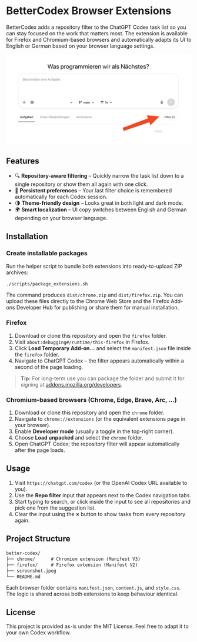 # BetterCodex Browser Extensions

BetterCodex adds a repository filter to the ChatGPT Codex task list so you can stay focused on the work that matters most. The extension is available for Firefox and Chromium-based browsers and automatically adapts its UI to English or German based on your browser language settings.

![BetterCodex repository filter screenshot](screenshot.jpeg)

## Features

- 🔍 **Repository-aware filtering** – Quickly narrow the task list down to a single repository or show them all again with one click.
- 💾 **Persistent preferences** – Your last filter choice is remembered automatically for each Codex session.
- 🌗 **Theme-friendly design** – Looks great in both light and dark mode.
- 🌍 **Smart localization** – UI copy switches between English and German depending on your browser language.

## Installation

### Create installable packages

Run the helper script to bundle both extensions into ready-to-upload ZIP archives:

```bash
./scripts/package_extensions.sh
```

The command produces `dist/chrome.zip` and `dist/firefox.zip`. You can upload these files directly to the Chrome Web Store and the Firefox Add-ons Developer Hub for publishing or share them for manual installation.

### Firefox

1. Download or clone this repository and open the `firefox` folder.
2. Visit `about:debugging#/runtime/this-firefox` in Firefox.
3. Click **Load Temporary Add-on…** and select the `manifest.json` file inside the `firefox` folder.
4. Navigate to ChatGPT Codex – the filter appears automatically within a second of the page loading.

> **Tip:** For long-term use you can package the folder and submit it for signing at [addons.mozilla.org/developers](https://addons.mozilla.org/developers).

### Chromium-based browsers (Chrome, Edge, Brave, Arc, …)

1. Download or clone this repository and open the `chrome` folder.
2. Navigate to `chrome://extensions` (or the equivalent extensions page in your browser).
3. Enable **Developer mode** (usually a toggle in the top-right corner).
4. Choose **Load unpacked** and select the `chrome` folder.
5. Open ChatGPT Codex; the repository filter will appear automatically after the page loads.

## Usage

1. Visit `https://chatgpt.com/codex` (or the OpenAI Codex URL available to you).
2. Use the **Repo filter** input that appears next to the Codex navigation tabs.
3. Start typing to search, or click inside the input to see all repositories and pick one from the suggestion list.
4. Clear the input using the **×** button to show tasks from every repository again.

## Project Structure

```
better-codex/
├── chrome/      # Chromium extension (Manifest V3)
├── firefox/     # Firefox extension (Manifest V2)
├── screenshot.jpeg
└── README.md
```

Each browser folder contains `manifest.json`, `content.js`, and `style.css`. The logic is shared across both extensions to keep behaviour identical.

## License

This project is provided as-is under the MIT License. Feel free to adapt it to your own Codex workflow.
